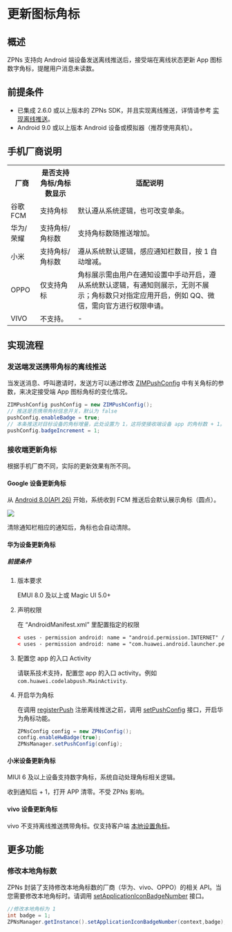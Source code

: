 # 更新图标角标


## 概述

ZPNs 支持向 Android 端设备发送离线推送后，接受端在离线状态更新 App 图标数字角标，提醒用户消息未读数。

## 前提条件

- 已集成 2.6.0 或以上版本的 ZPNs SDK，并且实现离线推送，详情请参考 [实现离线推送](/zim-android/offline-push-notifications/implement-offline-push-notification)。
- Android 9.0 或以上版本 Android 设备或模拟器（推荐使用真机）。 

## 手机厂商说明

<table>
<tbody><tr>
<th>厂商</th>
<th>是否支持角标/角标数显示</th>
<th>适配说明</th>
</tr>
<tr>
<td>谷歌 FCM</td>
<td>支持角标</td>
<td>默认遵从系统逻辑，也可改变单条。</td>
</tr>
<tr>
<td>华为/荣耀</td>
<td>支持角标/角标数</td>
<td>支持角标数随推送增加。</td>
</tr>
<tr>
<td>小米</td>
<td>支持角标/角标数</td>
<td>遵从系统默认逻辑，感应通知栏数目，按 1 自动增减。</td>
</tr>
<tr>
<td>OPPO</td>
<td>仅支持角标</td>
<td>角标展示需由用户在通知设置中手动开启，遵从系统默认逻辑，有通知则展示，无则不展示；角标数只对指定应用开启，例如 QQ、微信，需向官方进行权限申请。</td>
</tr>
<tr>
<td>VIVO</td>
<td>不支持。</td>
<td>-</td>
</tr>
</tbody></table>

## 实现流程

### 发送端发送携带角标的离线推送

当发送消息、呼叫邀请时，发送方可以通过修改 [ZIMPushConfig](https://doc-zh.zego.im/article/api?doc=zim_API~java_android~struct~ZIMPushConfig) 中有关角标的参数，来决定接受端 App 图标角标的变化情况。

 ```java
ZIMPushConfig pushConfig = new ZIMPushConfig();
// 推送是否携带角标信息开关，默认为 false
pushConfig.enableBadge = true;
// 本条推送对目标设备的角标增量，此处设置为 1，这将使接收端设备 app 的角标数 + 1。（仅限支持角标增量的接收端：FCM、华为）
pushConfig.badgeIncrement = 1;
```

### 接收端更新角标

根据手机厂商不同，实际的更新效果有所不同。

#### Google 设备更新角标

从 [Android 8.0(API 26)](https://developer.android.com/training/notify-user/badges?hl=zh-cn) 开始，系统收到 FCM 推送后会默认展示角标（圆点）。

<Frame width="128" height="auto" caption=""><img src="https://doc-media.zego.im/sdk-doc/Pics/ZIM/icon.png" /></Frame>

清除通知栏相应的通知后，角标也会自动清除。

#### 华为设备更新角标

##### 前提条件

1. 版本要求

    EMUI 8.0  及以上或 Magic UI 5.0+

2. 声明权限

    在 “AndroidManifest.xml” 里配置指定的权限

    ```xml
    < uses - permission android: name = "android.permission.INTERNET" / >
    < uses - permission android: name = "com.huawei.android.launcher.permission.CHANGE_BADGE " / >
    ```

3. 配置您 app 的入口 Activity 

    请联系技术支持，配置您 app 的入口 activity。例如 `com.huawei.codelabpush.MainActivity`.

4. 开启华为角标

    在调用 [registerPush](https://doc-zh.zego.im/article/api?doc=zim_API~java_android~class~ZPNsManager#register-push) 注册离线推送之前，调用 [setPushConfig](https://doc-zh.zego.im/article/api?doc=zim_API~java_android~class~ZPNsManager#set-push-config) 接口，开启华为角标功能。

    ```java
    ZPNsConfig config = new ZPNsConfig();
    config.enableHwBadge(true);
    ZPNsManager.setPushConfig(config);
    ```

#### 小米设备更新角标

MIUI 6 及以上设备支持数字角标，系统自动处理角标相关逻辑。

收到通知后 + 1，打开 APP 清零。不受 ZPNs 影响。

#### vivo 设备更新角标

vivo 不支持离线推送携带角标。仅支持客户端 <a href="#修改本地角标数">本地设置角标</a>。

## 更多功能

### 修改本地角标数

ZPNs 封装了支持修改本地角标数的厂商（华为、vivo、OPPO）的相关 API。当您需要修改本地角标时。请调用 [setApplicationIconBadgeNumber](https://doc-zh.zego.im/article/api?doc=zim_API~java_android~class~ZPNsManager#set-application-icon-badge-number) 接口。

```java
//修改本地角标为 1
int badge = 1;
ZPNsManager.getInstance().setApplicationIconBadgeNumber(context,badge);
```